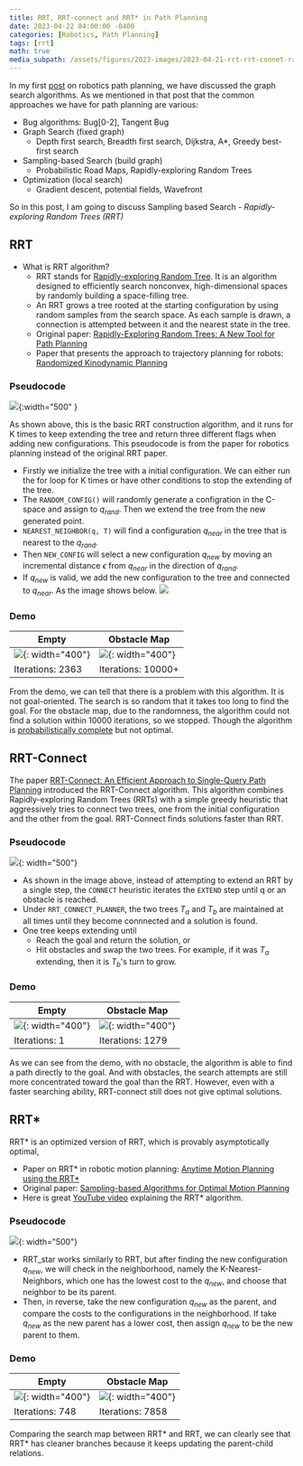 ```yaml
---
title: RRT, RRT-connect and RRT* in Path Planning
date: 2023-04-22 04:00:00 -0400
categories: [Robotics, Path Planning]
tags: [rrt] 
math: true
media_subpath: /assets/figures/2023-images/2023-04-21-rrt-rrt-connet-rrt-star
---
```


In my first [post](/posts/graph-search-algorithms-in-path-planning/) on robotics path planning, we have discussed the graph search algorithms. As we mentioned in that post that the common approaches we have for path planning are various:

- Bug algorithms: Bug[0-2], Tangent Bug
- Graph Search (fixed graph)
    - Depth first search, Breadth first search, Dijkstra, A*, Greedy best-first search
- Sampling-based Search (build graph)
    - Probabilistic Road Maps, Rapidly-exploring Random Trees
- Optimization (local search)
    - Gradient descent, potential fields, Wavefront

So in this post, I am going to discuss Sampling based Search - *Rapidly-exploring Random Trees (RRT)*

## RRT
- What is RRT algorithm?
    - RRT stands for [Rapidly-exploring Random Tree](https://en.wikipedia.org/wiki/Rapidly-exploring_random_tree). It is an algorithm designed to efficiently search nonconvex, high-dimensional spaces by randomly building a space-filling tree.
    - An RRT grows a tree rooted at the starting configuration by using random samples from the search space. As each sample is drawn, a connection is attempted between it and the nearest state in the tree. 
    - Original paper: [Rapidly-Exploring Random Trees: A New Tool for Path Planning](http://msl.cs.uiuc.edu/~lavalle/papers/Lav98c.pdf)
    - Paper that presents the approach to trajectory planning for robots: [Randomized Kinodynamic Planning](http://msl.cs.uiuc.edu/~lavalle/papers/LavKuf01b.pdf)

### Pseudocode
![](RRT.png){:width="500" }

As shown above, this is the basic RRT construction algorithm, and it runs for K times to keep extending the tree and return three different flags when adding new configurations. This pseudocode is from the paper for robotics planning instead of the original RRT paper.
- Firstly we initialize the tree with a initial configuration. We can either run the for loop for K times or have other conditions to stop the extending of the tree.
- The `RANDOM_CONFIG()` will randomly generate a configration in the C-space and assign to $q_{rand}$. Then we extend the tree from the new generated point. 
- `NEAREST_NEIGHBOR(q, T)` will find a configuration $q_{near}$ in the tree that is nearest to the $q_{rand}$.
- Then `NEW_CONFIG` will select a new configuration $q_{new}$ by moving an incremental distance $\epsilon$ from $q_{near}$ in the direction of $q_{rand}$.
- If $q_{new}$ is valid, we add the new configuration to the tree and connected to $q_{near}$. As the image shows below.
![](extend_op.png)



### Demo

|Empty | Obstacle Map |
| ------- |------- |
|![](RRT_empty.png){: width="400"}| ![](RRT_obstacle.png){: width="400"}|
| Iterations: 2363| Iterations: 10000+|


From the demo, we can tell that there is a problem with this algorithm. It is not goal-oriented. The search is so random that it takes too long to find the goal. For the obstacle map, due to the randomness, the algorithm could not find a solution within 10000 iterations, so we stopped. Though the algorithm is [probabilistically complete](https://people.eecs.berkeley.edu/~pabbeel/cs287-fa19/optreadings/rrtstar.pdf) but not optimal.

## RRT-Connect
The paper [RRT-Connect: An Efficient Approach to Single-Query Path Planning](https://www.cs.cmu.edu/afs/cs/academic/class/15494-s12/readings/kuffner_icra2000.pdf) introduced the RRT-Connect algorithm. This algorithm combines Rapidly-exploring Random Trees (RRTs) with a simple greedy heuristic that aggressively tries to connect two trees, one from the initial configuration and the other from the goal. RRT-Connect finds solutions faster than RRT. 

### Pseudocode
![](RRT_connect.png){: width="500"}

- As shown in the image above, instead of attempting to extend an RRT by a single step, the `CONNECT` heuristic iterates the `EXTEND` step until q or an obstacle is reached.
- Under `RRT_CONNECT_PLANNER`, the two trees $T_a$ and $T_b$ are maintained at all times until they become connnected and a solution is found.
- One tree keeps extending until
    - Reach the goal and return the solution, or
    - Hit obstacles and swap the two trees. For example, if it was $T_a$ extending, then it is $T_b$'s turn to grow.

### Demo

|Empty | Obstacle Map |
| ------- |------- |
|![](RRT_connect_empty.png){: width="400"}| ![](RRT_connect_obstacle.png){: width="400"}|
| Iterations: 1| Iterations: 1279|

As we can see from the demo, with no obstacle, the algorithm is able to find a path directly to the goal. And with obstacles, the search attempts are still more concentrated toward the goal than the RRT. However, even with a faster searching ability, RRT-connect still does not give optimal solutions.

## RRT*
RRT* is an optimized version of RRT, which is provably asymptotically optimal,
- Paper on RRT* in robotic motion planning: [Anytime Motion Planning using the RRT*](https://people.csail.mit.edu/teller/pubs/KaramanEtAl_ICRA_2011.pdf)
- Original paper: [Sampling-based Algorithms for Optimal Motion Planning](https://arxiv.org/abs/1105.1186)
- Here is great [YouTube video](https://youtu.be/_aqwJBx2NFk) explaining the RRT* algorithm.

### Pseudocode
![](RRT_star.png){: width="500"}

- RRT_star works similarly to RRT, but after finding the new configuration $q_{new}$, we will check in the neighborhood, namely the K-Nearest-Neighbors, which one has the lowest cost to the $q_{new}$, and choose that neighbor to be its parent. 
- Then, in reverse, take the new configuration $q_{new}$ as the parent, and compare the costs to the configurations in the neighborhood. If take $q_{new}$ as the new parent has a lower cost, then assign $q_{new}$ to be the new parent to them.

### Demo

|Empty | Obstacle Map |
| ------- |------- |
|![](RRT_star_empty.png){: width="400"}| ![](RRT_star_obstacle.png){: width="400"}|
| Iterations: 748| Iterations: 7858|

Comparing the search map between RRT* and RRT, we can clearly see that RRT* has cleaner branches because it keeps updating the parent-child relations.